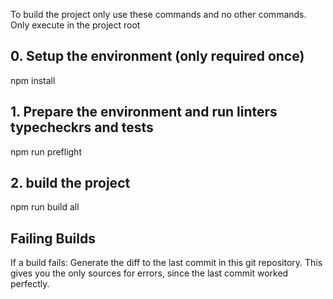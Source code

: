 To build the project only use these commands and no other commands. Only execute in the project root

## 0. Setup the environment (only required once)

npm install

## 1. Prepare the environment and run linters typecheckrs and tests

npm run preflight

## 2. build the project

npm run build all

## Failing Builds

If a build fails: Generate the diff to the last commit in this git repository. This gives you the only sources for errors, since the last commit worked perfectly.
